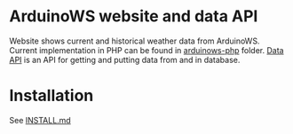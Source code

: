 ArduinoWS website and data API
==============================
Website shows current and historical weather data from ArduinoWS. Current implementation in PHP can be found in [arduinows-php](arduinows-php/) folder.
[Data API](arduinows-php/api/) is an API for getting and putting data from and in database.

Installation
============
See [INSTALL.md](INSTALL.md)

